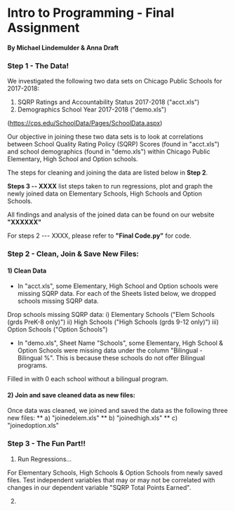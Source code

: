 # **Intro to Programming - Final Assignment**
#### **By Michael Lindemulder & Anna Draft**

### **Step 1 - The Data!**
We investigated the following two data sets on Chicago Public Schools for 2017-2018:

  1) SQRP Ratings and Accountability Status 2017-2018 ("acct.xls")
  2) Demographics School Year 2017-2018 ("demo.xls")

  (https://cps.edu/SchoolData/Pages/SchoolData.aspx)

Our objective in joining these two data sets is to look at correlations between School Quality Rating Policy (SQRP) Scores (found in "acct.xls") and school demographics (found in "demo.xls") within Chicago Public Elementary, High School and Option schools.

The steps for cleaning and joining the data are listed below in **Step 2**.

**Steps 3 -- XXXX** list steps taken to run regressions, plot and graph the newly joined data on Elementary Schools, High Schools and Option Schools.

All findings and analysis of the joined data can be found on our website **"XXXXXX"**

For steps 2 --- XXXX, please refer to **"Final Code.py"** for code.


### **Step 2 - Clean, Join & Save New Files:**

#### **1) Clean Data**
* In "acct.xls", some Elementary, High School and Option schools were missing SQRP data. For each of the Sheets listed below, we dropped schools missing SQRP data.

Drop schools missing SQRP data:
i) Elementary Schools ("Elem Schools (grds PreK-8 only)")
ii) High Schools ("High Schools (grds 9-12 only)")
iii) Option Schools ("Option Schools")

* In "demo.xls", Sheet Name "Schools", some Elementary, High School & Option Schools were missing data under the column "Bilingual - Bilingual %". This is because these schools do not offer Bilingual programs.

Filled in with 0 each school without a bilingual program.

#### **2) Join and save cleaned data as new files:**
Once data was cleaned, we joined and saved the data as the following three new files:
** a) "joinedelem.xls"
** b) "joinedhigh.xls"
** c) "joinedoption.xls"


### **Step 3 - The Fun Part!!**

  1) Run Regressions...

For Elementary Schools, High Schools & Option Schools from newly saved files. Test independent variables that may or may not be correlated with changes in our dependent variable "SQRP Total Points Earned".

  2)
